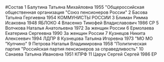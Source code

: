 #Состав
1 Балутина Татьяна Михайловна 1955 \"Общероссийская общественная организация \"Союз пенсионеров России\"
2 Басова Татьяна Гергиевна 1954 КОММУНИСТЫ РОССИИ
3 Блиман Римма Исаковна 1948 ЯБЛОКО
4 Власенко Тимофей Владиславович 1986 СР
5 Волчкова Наталья Анатольевна 1972 За женщин России
6 Ермолаева Екатерина Сергеевна 1990 За женщин России
7 Кузнецов Никита Алексеевич 1994 ЛДПР
8 Кузнецова Татьяна Игоревна 1973 \"МО МО \"Купчино\"
9 Петрова Наталья Владимировна 1958 \"Политическая партия \"Российская партия пенсионеров за справедливость\"
10 Санаева Татьяна Ивановна 1951 КПРФ
11 Царук Сергей Сергей 1986 ЕР
